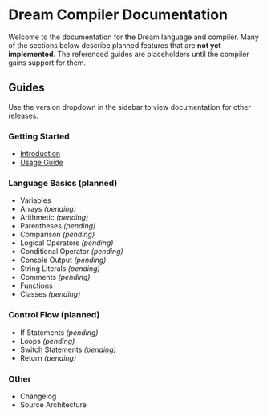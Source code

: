 # Dream Compiler Documentation

Welcome to the documentation for the Dream language and compiler. Many of the sections below describe planned features that are **not yet implemented**. The referenced guides are placeholders until the compiler gains support for them.

## Guides

Use the version dropdown in the sidebar to view documentation for other releases.

### Getting Started

- [Introduction](v1/intro.md)
- [Usage Guide](v1/usage.md)

### Language Basics (planned)

 - Variables
- Arrays *(pending)*
- Arithmetic *(pending)*
- Parentheses *(pending)*
- Comparison *(pending)*
- Logical Operators *(pending)*
- Conditional Operator *(pending)*
- Console Output *(pending)*
- String Literals *(pending)*
- Comments *(pending)*
 - Functions
- Classes *(pending)*

### Control Flow (planned)

- If Statements *(pending)*
- Loops *(pending)*
- Switch Statements *(pending)*
- Return *(pending)*

### Other

- Changelog
- Source Architecture
